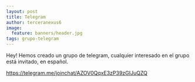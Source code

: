 ```yaml
---
layout: post
title: Telegram
author: terceranexus6
image:
  feature: banners/header.jpg
tags: grupo-telegram
---
```


Hey! Hemos creado un grupo de telegram, cualquier interesado en el grupo está invitado, en español.

<https://telegram.me/joinchat/AZOV0QqxE3zP39zGIJuQZQ>

